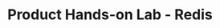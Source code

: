 ---
published: true
type: workshop
title: Product Hands-on Lab - Redis
short_title: Redis Workshop
description: This workshop will cover ...
level: beginner # Required. Can be 'beginner', 'intermediate' or 'advanced'
authors: # Required. You can add as many authors as needed
  - Damien Aicheh
  - Julien Strebler
  - Iheb Khemissi
contacts: # Required. Must match the number of authors
  - "@damienaicheh"
  - "@justrebl"
  - "@ikhemissi"
duration_minutes: 90
tags: azure, azure cache for redis, database, cache, csu
navigation_levels: 3
---